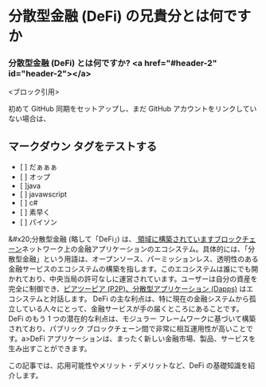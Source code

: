 <h1>分散型金融 (DeFi) の兄貴分とは何ですか</h1>
<h3>分散型金融 (DeFi) とは何ですか? &lt;a href=&quot;#header-2&quot; id=&quot;header-2&quot;&gt;&lt;/a&gt;</h3>
<ブロック引用>
<p>初めて GitHub 同期をセットアップし、まだ GitHub アカウントをリンクしていない場合は、</p>
</blockquote>
<h2>マークダウン タグをテストする</h2>
<ul>
<li>[ ] だぁぁぁ</li>
<li>[ ] オップ</li>
<li>[ ]java</li>
<li>[ ] javawscript</li>
<li>[ ] c#</li>
<li>[ ] 素早く</li>
<li>[ ] パイソン</li>
</ul>
<p>&amp;#x20;分散型金融 (略して「DeFi」) は、<a href="https://academy.binance.com/zh/articles/how-does-blockchain-work"> 領域に構築されていますブロックチェーン</a>ネットワーク上の金融アプリケーションのエコシステム。具体的には、「分散型金融」という用語は、オープンソース、パーミッションレス、透明性のある金融サービスのエコシステムの構築を指します。このエコシステムは誰にでも開かれており、中央当局の許可なしに運営されています。ユーザーは自分の資産を完全に制御でき、<a href="https://academy.binance.com/zh/articles/peer-to-peer-networks-explained">ピアツーピア (P2P)</ を使用できます。 a>、<a href="https://academy.binance.com/glossary/decentralized-application">分散型アプリケーション (Dapps)</a> はエコシステムと対話します。 DeFi の主な利点は、特に現在の金融システムから孤立している人々にとって、金融サービスが手の届くところにあることです。 DeFi のもう 1 つの潜在的な利点は、モジュラー フレームワークに基づいて構築されており、パブリック ブロックチェーン間で非常に相互運用性が高いことです。a>DeFi アプリケーションは、まったく新しい金融市場、製品、サービスを生み出すことができます。 </p>
<p>この記事では、応用可能性やメリット・デメリットなど、DeFi の基礎知識を紹介します。 </p>